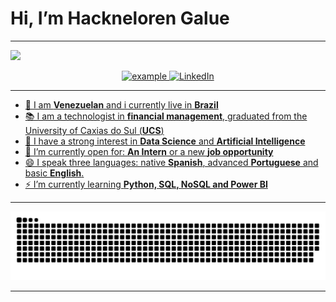  # Hi,  I’m Hackneloren Galue <img align="center">

  -----
  
 <a href="https://github.com/DenverCoder1/readme-typing-svg"><img src="https://readme-typing-svg.herokuapp.com?&font=IBM+Plex+Sans&color=abcdef&size=25&lines=Welcome+to+my+GitHub+Profile!;I'm+Hackne!+Financial+manager;I'm+also+studying+Data+Science" /></a>
</p>

<p align ="center">
  <a href="mailto:hackne.galue@gmail.com?subject=Feedback%20From%20Github&body=Hello," target="_blank">
    <img src="https://img.shields.io/badge/Gmail-D14836?style=for-the-badge&logo=gmail&logoColor=white" alt="example"/>
  </a>
  <a href="https://www.linkedin.com/in/hacknegalue2305124" target="_blank">
    <img alt="LinkedIn" src="https://img.shields.io/badge/LinkedIn-0077B5?style=for-the-badge&logo=linkedin&logoColor=white">

     
-----

     
- 🌱 I am **Venezuelan** and i currently live in **Brazil**
- 📚 I am a technologist in **financial management**, graduated from the University of Caxias do Sul (**UCS**)
- 📝 I have a strong interest in **Data Science** and **Artificial Intelligence**
- 🤔 I’m currently open for: <b>An Intern</b> or a new <b>job opportunity</b>
- 😄 I speak three languages: native **Spanish**, advanced **Portuguese** and basic **English**.
- ⚡ I’m currently learning **Python, SQL, NoSQL and Power BI**
----

<p align="center">
  <img  src="https://raw.githubusercontent.com/Elanza-48/Elanza-48/main/resources/img/github-contribution-grid-snake.svg"
    alt="example" />
</p>

-----


